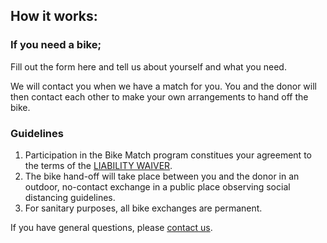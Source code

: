  ## How it works:
### If you need a bike;
Fill out the form here and tell us about yourself
and what you need.

We will contact you when we have a match for you. You and the donor will then contact each other
to make your own arrangements to hand off the bike.

### Guidelines
1. Participation in the Bike Match program constitues your agreement to the terms of the
[LIABILITY WAIVER](/static/saba_bike_match_liability_waiver.pdf).
3. The bike hand-off will take place between you and the donor in an outdoor, 
no-contact exchange in a public place observing social distancing guidelines.
5. For sanitary purposes, all bike exchanges are permanent.

If you have general questions, please [contact us](/contact/).
